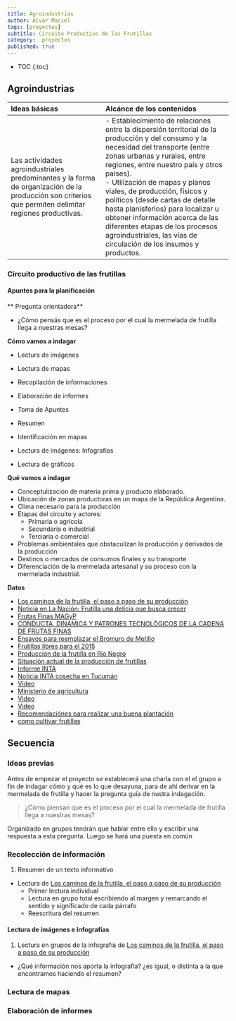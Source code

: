 ```yaml
---
title: Agroindustrias
author: Alvar Maciel
tags: [proyectos]
subtitle: Circuito Productivo de las Frutillas
category:  proyectos
published: true
---
```


* TOC
{:toc}

## Agroindustrias

|Ideas básicas| Alcánce de los contenidos|
|:---|:---|
|Las actividades agroindustriales predominantes y la forma de organización de la producción son criterios que permiten delimitar regiones productivas.|- Establecimiento de relaciones entre la dispersión territorial de la producción y del consumo y la necesidad del transporte (entre zonas urbanas y rurales, entre regiones, entre nuestro país y otros países). <br> - Utilización de mapas y planos viales, de producción, físicos y políticos (desde cartas de detalle hasta planisferios) para localizar u obtener información acerca de las diferentes etapas de los procesos agroindustriales, las vías de circulación de los insumos y productos.|

### Circuito productivo de las frutillas

#### Apuntes para la planificación

** Pregunta orientadora**
- ¿Cómo pensás que es el proceso por el cual la mermelada de frutilla llega a nuestras mesas?

**Cómo vamos a indagar**
- Lectura de imágenes
- Lectura de mapas
- Recopilación de informaciones
- Elaboración de informes

- Toma de Apuntes
- Resumen
- Identificación en mapas
- Lectura de imágenes: Infografías
- Lectura de gráficos

**Qué vamos a indagar**
- Conceptulización de materia prima y producto elaborado.
- Ubicación de zonas productoras en un mapa de la República Argentina.
- Clima necesario para la producción
- Etapas del circuito y actores:
  - Primaria o agrícola
  - Secundaria o industrial
  - Terciaria o comercial
- Problemas ambientales que obstaculizan la producción y derivados de la producción
- Destinos o mercados de consumos finales y su transporte
- Diferenciación de la mermelada artesanal y su proceso con la mermelada industrial.


**Datos**
- [Los caminos de la frutilla, el paso a paso de su producción](http://feriafresca.com.ar/los-caminos-de-la-frutilla-el-paso-a-paso-de-su-produccion/)
- [Noticia en La Nación: Frutilla una delicia que busca crecer](https://www.lanacion.com.ar/2015024-frutilla-una-delicia-que-busca-crecer)
- [Frutas Finas MAGyP](http://slideplayer.es/slide/1050274/)
- [CONDUCTA, DINÁMICA Y PATRONES TECNOLÓGICOS DE LA CADENA DE FRUTAS FINAS](http://www.mincyt.gob.ar/adjuntos/archivos/000/036/0000036207.pdf)
- [Ensayos para reemplazar el Bromuro de Metilio](https://www.lagaceta.com.ar/nota/464450/rural/ensayos-frutilla-para-reemplazar-al-bromuro-metilo.html)
- [Frutillas libres para el 2015](https://inta.gob.ar/noticias/frutillas-libres-para-el-2015)
- [Producción de la frutilla en Rio Negro](https://www.rionegro.com.ar/pulso/produccion-de-frutillas-en-la-region-una-propuesta-viable-EARN_8007670)
- [Situación actual de la producción de frutillas](http://suenaacampo.com/2017/08/03/situacion-actual-la-produccion-las-frutas-finas-argentina/)
- [Informe INTA](http://intainforma.inta.gov.ar/?p=22316)
- [Noticia INTA cosecha en Tucumán](https://inta.gob.ar/noticias/frutilla-condiciones-del-cultivo-en-el-inicio-de-la-cosecha-en-tucuman)
- [Video](https://www.youtube.com/watch?v=5dMO0zyqBfw)
- [Ministerio de agricultura](http://www.minagri.gob.ar/new/0-0/programas/dma/newsletters/nro37/newsletter_frutilla_0102.php)
- [Video](https://www.youtube.com/watch?v=TZ0J-BiGpzw)
- [Video](https://www.youtube.com/watch?v=mSZ1578WVYU)
- [Recomendaciónes para realizar una buena plantación](https://inta.gob.ar/noticias/recomendaciones-para-realizar-una-buena-plantacion-de-frutillas)
- [como cultivar frutillas](http://www.elbroteurbano.com/como-cultivar-frutillas/)

## Secuencia

### Ideas previas
Antes de empezar el proyecto se establecerá una charla con el el grupo a fin de indagar cómo y qué es lo que desayuna, para de ahí derivar en la mermelada de frutilla y hacer la pregunta guía de nustra indagación.
> ¿Cómo piensan que es el proceso por el cual la mermelada de frutilla llega a nuestras mesas?

Organizado en grupos tendrán que hablar entre ello y escribir una respuesta a esta pregunta. Luego se hará una puesta en común
### Recolección de información

1. Resumen de un texto informativo
- Lectura de [Los caminos de la frutilla, el paso a paso de su producción](http://feriafresca.com.ar/los-caminos-de-la-frutilla-el-paso-a-paso-de-su-produccion/)
  - Primer lectura individual
  - Lectura en grupo total escribiendo al margen y remarcando el sentido y significado de cada párrafo
  - Reescritura del resumen

#### Lectura de imágenes e Infografías

1. Lectura en grupos de la infografía de [Los caminos de la frutilla, el paso a paso de su producción](http://feriafresca.com.ar/los-caminos-de-la-frutilla-el-paso-a-paso-de-su-produccion/)
- ¿Qué información nos aporta la infografía? ¿es igual, o distinta a la que encontramos haciendo el resumen?

### Lectura de mapas

### Elaboración de informes
